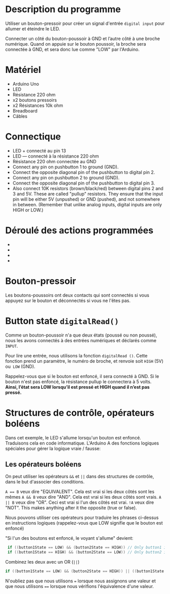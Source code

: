 # Description du programme
Utiliser un bouton-pressoir pour créer un signal d'entrée `digital input` pour allumer et éteindre le LED.

Connecter un côté du bouton-poussoir à GND et l’autre côté à une broche numérique. 
Quand on appuie sur le bouton poussoir, la broche sera connectée à GND, et sera donc lue comme "LOW" par l'Arduino.


# Matériel
  - Arduino Uno
  - LED
  - Résistance 220 ohm
  - x2 boutons pressoirs
  - x2 Résistances 10k ohm
  - Breadboard
  - Câbles

# Connectique
  - LED + connecté au pin 13
  - LED — connecté à la résistance 220 ohm
  - Résistance 220 ohm connectée au GND 
  - Connect any pin on pushbutton 1 to ground (GND).
  - Connect the opposite diagonal pin of the pushbutton to digital pin 2.
  - Connect any pin on pushbutton 2 to ground (GND).
  - Connect the opposite diagonal pin of the pushbutton to digital pin 3.
  - Also connect 10K resistors (brown/black/red) between digital pins 2 and 3 and 5V.
  	These are called "pullup" resistors. They ensure that the input pin will be either
  	5V (unpushed) or GND (pushed), and not somewhere in between. (Remember that unlike analog inputs, digital inputs are only HIGH or LOW.)

# Déroulé des actions programmées
  - 
  - 
  - 
  - 

# Bouton-pressoir

Les boutons-poussoirs ont deux contacts qui sont connectés si vous appuyez sur le bouton et déconnectés si vous ne l'êtes pas.


# Button state `digitalRead()`

Comme un bouton-poussoir n'a que deux états (poussé ou non poussé), nous les avons connectés à des entrées numériques et déclarés comme `INPUT`. 

Pour lire une entrée, nous utilisons la fonction `digitalRead ()`. Cette fonction prend un paramètre, le numéro de broche, et renvoie soit `HIGH` (5V) ou` LOW` (GND).

Rappelez-vous que si le bouton est enfoncé, il sera connecté à GND. Si le bouton n'est pas enfoncé, la résistance pullup le connectera à 5 volts.
**Ainsi, l’état sera LOW lorsqu’il est pressé et HIGH quand il n’est pas pressé.**


# Structures de contrôle, opérateurs boléens

Dans cet exemple, le LED s'allume lorsqu'un bouton est enfoncé. Traduisons cela en code informatique. L'Arduino A des fonctions logiques spéciales pour gérer la logique vraie / fausse:

## Les opérateurs boléens

On peut utiliser les opérateurs `&&` et `||` dans des structures de contrôle, dans le but d'associer des conditions.

`A == B` veux dire "EQUIVALENT". Cela est vrai si les deux côtés sont les mêmes
`A && B` veux dire "AND". Cela est vrai si les deux côtés sont vrais.
`A || B` veux dire "OR". Ceci est vrai si l'un des côtés est vrai.
`!A` veux dire "NOT". This makes anything after it the opposite (true or false).


Nous pouvons utiliser ces opérateurs pour traduire les phrases ci-dessus en instructions logiques (rappelez-vous que LOW signifie que le bouton est enfoncé)

"Si l'un des boutons est enfoncé, le voyant s'allume" devient:
```java
 if ((button1State == LOW) && (button2State == HIGH)) // Only button1 is pushed, light the LED
 if ((button1State == HIGH) && (button2State == LOW)) // Only button2 is pushed, light the LED
```

Combinez les deux avec un OR (`||`) 

```java
if ((button1State == LOW) && (button2State == HIGH)) || ((button1State == HIGH) && (button2State == LOW)) 
```

N'oubliez pas que nous utilisons `=` lorsque nous assignons une valeur et que nous utilisons `==` lorsque nous vérifions l'équivalence d'une valeur.